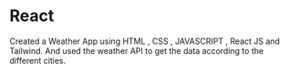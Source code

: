 # React 

Created a Weather App using HTML , CSS , JAVASCRIPT  , React JS and Tailwind. And used the weather API to get the data according to the different cities.
